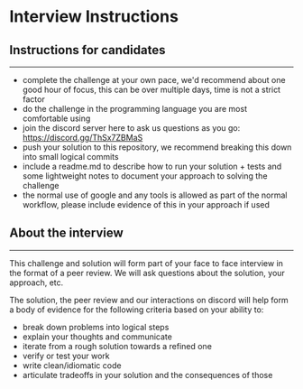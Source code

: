 # Interview Instructions

## Instructions for candidates
---
- complete the challenge at your own pace, we'd recommend about one good hour of focus, this can be over multiple days, time is not a strict factor
- do the challenge in the programming language you are most comfortable using
- join the discord server here to ask us questions as you go: https://discord.gg/ThSx7ZBMaS
- push your solution to this repository, we recommend breaking this down into small logical commits
- include a readme.md to describe how to run your solution + tests and some lightweight notes to document your approach to solving the challenge
- the normal use of google and any tools is allowed as part of the normal workflow, please include evidence of this in your approach if used


## About the interview
---
This challenge and solution will form part of your face to face interview in the format of a peer review. We will ask questions about the solution, your approach, etc.

The solution, the peer review and our interactions on discord will help form a body of evidence for the following criteria based on your ability to:
- break down problems into logical steps
- explain your thoughts and communicate
- iterate from a rough solution towards a refined one
- verify or test your work
- write clean/idiomatic code
- articulate tradeoffs in your solution and the consequences of those